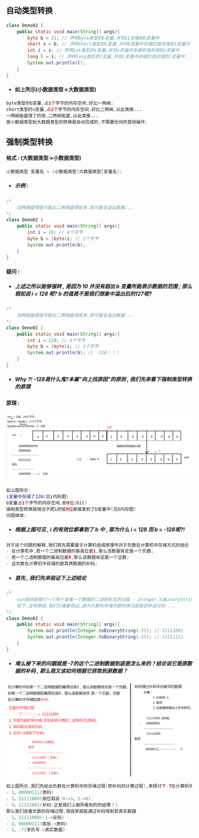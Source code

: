 ## 自动类型转换

```java
class Demo02 {
    public static void main(String[] args){
        byte b = 11; // 声明byte类型的b变量,并将11存储到b变量中
        short s = b; // 声明short类型的s变量,并将b变量中存储的值存储到s变量中
        int i = s; // 声明int类型的i变量,并将s变量中存储的值存储到i变量中
        long l = i; // 声明long类型的l变量,并将i变量中存储的值存储到l变量中
        System.out.println(l);
    }
}
```

* #### 如上所示\(小数据类型-&gt;大数据类型\)

```java
byte类型的b变量,占1个字节的内存空间,好比一两碗;
short类型的s变量,占2个字节的内存空间,好比二两碗,以此类推...
一两碗能盛得了的饭,二两碗能盛,以此类推...
故小数据类型到大数据类型的转换是自动完成的,不需要任何的其他操作;
```

## 强制类型转换

#### 格式 : \(大数据类型-&gt;小数据类型\)

```java
小数据类型 变量名 = (小数据类型)大数据类型[变量名];
```

* ##### 示例 :

```java
/*
    四两碗盛得饭可能比二两碗盛得饭多,即可能会溢出数据...
*/
class Demo02 {
    public static void main(String[] args){
        int i = 10; // 4个字节
        byte b = (byte)i; // 2个字节
        System.out.println(b);
    }
}
```

#### 疑问 :

* ##### 上述之所以能够强转 , 是因为 10 并没有超出 b 变量所能表示数据的范围 ; 那么假如说 i = 128 呢? b 的值是不是我们想象中溢出后的127呢?

```java
/*
    四两碗盛得饭可能比二两碗盛得饭多,即可能会溢出数据...
*/
class Demo02 {
    public static void main(String[] args){
        int i = 128; // 4个字节
        byte b = (byte)i; // 2个字节
        System.out.println(b); // -128！！！
    }
}
```

* ##### Why ?! -128是什么鬼?本着"向上找原因"的原则 , 我们先来看下强制类型转换的原理

#### 原理 :

#### ![](/assets/强制类型转换的原理.png)

```java
如上图所示:
i变量中存储了128(见i内存图)
b变量占1个字节的内存空间,即8位(bit)
强制类型转换就相当于把i的低8位直接拿到了b变量中(见b内存图)
问题继续:
```

* ##### 根据上图可见 , i 的有效位都拿到了 b 中 , 那为什么 i = 128 而 b = -128呢?!

```java
对于这个问题的解释,我们首先需要基于计算机组成原理中对于负数在计算机中存储方式的结论
- 在计算机中,若一个二进制数据的最高位是1,那么该数据肯定是一个负数;
- 若一个二进制数据的最高位是0,那么该数据肯定是一个正数;
- 且负数在计算机中存储的是其原数据的补码;
```

* ##### 首先 , 我们先来验证下上述结论

```java
/*
    sun提供给我们一个用于查看一个数据的二进制形式的功能 - Integer.toBinaryString(data)
    如下,没有原因,我们只需要验证,因为计算机存储负数的情况就是这样设计的 ...
*/
class Demo02 {
    public static void main(String[] args){
        System.out.println(Integer.toBinaryString(-7)); // 11111001
        System.out.println(Integer.toBinaryString(-1)); // 11111111
    }
}
```

* ##### 难么接下来的问题就是 -7的这个二进制数据到底是怎么来的？结论说它是原数据的补码 , 那么我又该如何根据它获取到原数据？

![](/assets/负数的存储过程.png)

```java
如上图所示,我们先给出负数在计算机中的存储过程(即补码的计算过程),来探讨下-7在计算机中存储的11111001到底是怎么来的:
- 1、00000111(原码)
- 2、11111000(按位取反:0->1、1->0)
- 3、11111001(补码:正是我们上面所看到的的结果！)
那么我们逆着负数的存储过程,很容易就能通过补码得到其真实数据
- 1、11111000(-1->反码)
- 2、00000111(取反->原码)
- 3、-7(添负号->真实数据)
```



